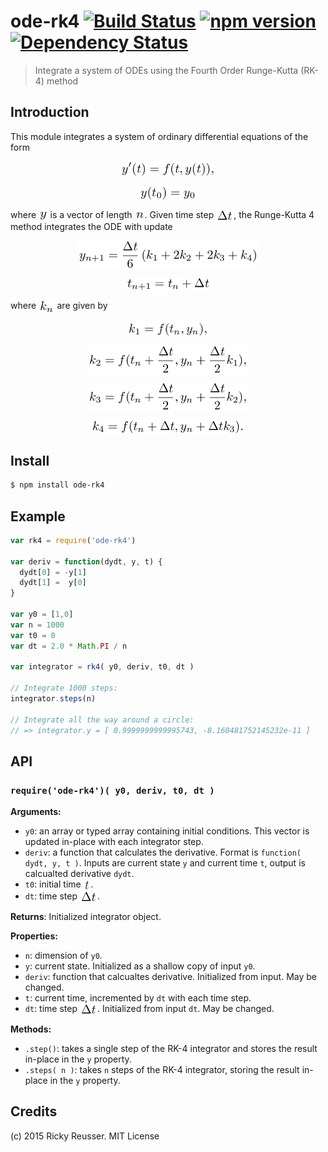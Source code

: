 # ode-rk4 [![Build Status](https://travis-ci.org/scijs/ode-rk4.svg)](https://travis-ci.org/scijs/ode-rk4) [![npm version](https://badge.fury.io/js/ode-rk4.svg)](http://badge.fury.io/js/ode-rk4) [![Dependency Status](https://david-dm.org/scijs/ode-rk4.svg)](https://david-dm.org/scijs/ode-rk4)

> Integrate a system of ODEs using the Fourth Order Runge-Kutta (RK-4) method


## Introduction

This module integrates a system of ordinary differential equations of the form <p align="center"><img alt="undefined" valign="middle" src="images/yt-ft-yt-fae25965d3.png" width="151.5" height="25"></p> <p align="center"><img alt="undefined" valign="middle" src="images/yt_0-y_0-42d14f447f.png" width="91.5" height="24"></p> where <img alt="undefined" valign="middle" src="images/y-adb83ba1d7.png" width="14.5" height="16.5"> is a vector of length <img alt="undefined" valign="middle" src="images/n-66e1b1ee17.png" width="16" height="13">. Given time step <img alt="undefined" valign="middle" src="images/delta-t-9813ae7971.png" width="28" height="18">, the Runge-Kutta 4 method integrates the ODE with update <p align="center"><img alt="undefined" valign="middle" src="images/y_n1-fracdelta-t6leftk_1-2k_2-2k_3-k_4right-58f49ef625.png" width="289" height="45"></p> <p align="center"><img alt="undefined" valign="middle" src="images/t_n1-t_n-delta-t-a6feda606a.png" width="135" height="22.5"></p> where <img alt="undefined" valign="middle" src="images/k_n-bcd1333065.png" width="25.5" height="21"> are given by <p align="center"><img alt="undefined" valign="middle" src="images/k_1-ft_n-y_n-9aa4e00ef0.png" width="130.5" height="24"></p> <p align="center"><img alt="undefined" valign="middle" src="images/k_2-ft_n-fracdelta-t2-y_n-fracdelta-t2-k_1-d1c9d16d54.png" width="255.5" height="45"></p> <p align="center"><img alt="undefined" valign="middle" src="images/k_3-ft_n-fracdelta-t2-y_n-fracdelta-t2-k_2-605f389527.png" width="255.5" height="45"></p> <p align="center"><img alt="undefined" valign="middle" src="images/k_4-ft_n-delta-t-y_n-delta-tk_3-8ee3750675.png" width="246" height="24"></p>

## Install

```bash
$ npm install ode-rk4
```

## Example

```javascript
var rk4 = require('ode-rk4')

var deriv = function(dydt, y, t) {
  dydt[0] = -y[1]
  dydt[1] =  y[0]
}

var y0 = [1,0]
var n = 1000
var t0 = 0
var dt = 2.0 * Math.PI / n

var integrator = rk4( y0, deriv, t0, dt )

// Integrate 1000 steps:
integrator.steps(n)

// Integrate all the way around a circle:
// => integrator.y = [ 0.9999999999995743, -8.160481752145232e-11 ]
```



## API

### `require('ode-rk4')( y0, deriv, t0, dt )`
**Arguments:**
- `y0`: an array or typed array containing initial conditions. This vector is updated in-place with each integrator step.
- `deriv`: a function that calculates the derivative. Format is `function( dydt, y, t )`. Inputs are current state `y` and current time `t`, output is calcualted derivative `dydt`.
- `t0`: initial time <img alt="undefined" valign="middle" src="images/t-3f19307093.png" width="11.5" height="16.5">.
- `dt`: time step <img alt="undefined" valign="middle" src="images/delta-t-9813ae7971.png" width="28" height="18">.

**Returns**:
Initialized integrator object.

**Properties:**
- `n`: dimension of `y0`.
- `y`: current state. Initialized as a shallow copy of input `y0`.
- `deriv`: function that calcualtes derivative. Initialized from input. May be changed.
- `t`: current time, incremented by `dt` with each time step.
- `dt`: time step <img alt="undefined" valign="middle" src="images/delta-t-9813ae7971.png" width="28" height="18">. Initialized from input `dt`. May be changed.

**Methods:**
- `.step()`: takes a single step of the RK-4 integrator and stores the result in-place in the `y` property.
- `.steps( n )`: takes `n` steps of the RK-4 integrator, storing the result in-place in the `y` property.

## Credits

(c) 2015 Ricky Reusser. MIT License

